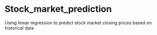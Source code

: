 # Stock_market_prediction
Using linear regression to predict stock market closing prices based on historical data
